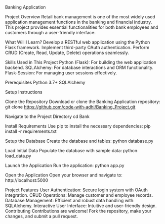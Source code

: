 Banking Application

Project Overview Retail bank management is one of the most widely used application management functions in the banking and financial industry. This project provides essential functionalities for both bank employees and customers through a user-friendly interface.

What Will I Learn? Develop a RESTful web application using the Python Flask framework. Implement third-party OAuth authentication. Perform CRUD (Create, Read, Update, Delete) operations seamlessly.

Skills Used in This Project Python (Flask): For building the web application backend. SQLAlchemy: For database interactions and ORM functionality. Flask-Session: For managing user sessions effectively.

Prerequisites Python 3.7+ SQLAlchemy

Setup Instructions

Clone the Repository Download or clone the Banking Application repository: git clone https://github.com/code-with-adhi/Banking_Project.git

Navigate to the Project Directory cd Bank

Install Requirements Use pip to install the necessary dependencies: pip install -r requirements.txt

Setup the Database Create the database and tables: python database.py

Load Initial Data Populate the database with sample data: python load_data.py

Launch the Application Run the application: python app.py

Open the Application Open your browser and navigate to: http://localhost:5000

Project Features User Authentication: Secure login system with OAuth integration. CRUD Operations: Manage customer and employee records. Database Management: Efficient and robust data handling with SQLAlchemy. Interactive User Interface: Intuitive and user-friendly design. Contributing Contributions are welcome! Fork the repository, make your changes, and submit a pull request.
